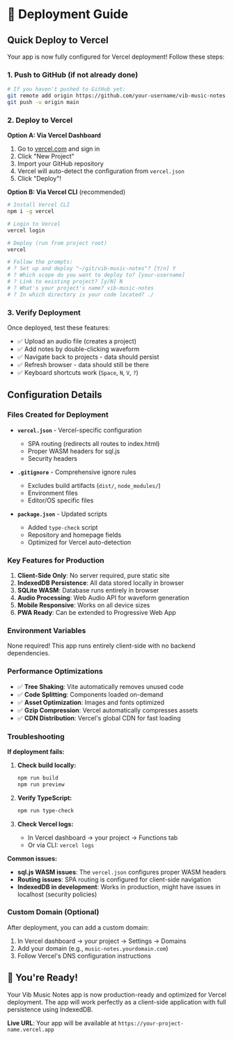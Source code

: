 # 🚀 Deployment Guide

## Quick Deploy to Vercel

Your app is now fully configured for Vercel deployment! Follow these steps:

### 1. Push to GitHub (if not already done)

```bash
# If you haven't pushed to GitHub yet:
git remote add origin https://github.com/your-username/vib-music-notes.git
git push -u origin main
```

### 2. Deploy to Vercel

**Option A: Via Vercel Dashboard**
1. Go to [vercel.com](https://vercel.com) and sign in
2. Click "New Project"
3. Import your GitHub repository
4. Vercel will auto-detect the configuration from `vercel.json`
5. Click "Deploy"!

**Option B: Via Vercel CLI** (recommended)
```bash
# Install Vercel CLI
npm i -g vercel

# Login to Vercel
vercel login

# Deploy (run from project root)
vercel

# Follow the prompts:
# ? Set up and deploy "~/git/vib-music-notes"? [Y/n] Y
# ? Which scope do you want to deploy to? [your-username]
# ? Link to existing project? [y/N] N
# ? What's your project's name? vib-music-notes
# ? In which directory is your code located? ./
```

### 3. Verify Deployment

Once deployed, test these features:
- ✅ Upload an audio file (creates a project)
- ✅ Add notes by double-clicking waveform
- ✅ Navigate back to projects - data should persist
- ✅ Refresh browser - data should still be there
- ✅ Keyboard shortcuts work (`Space`, `N`, `V`, `?`)

## Configuration Details

### Files Created for Deployment

- **`vercel.json`** - Vercel-specific configuration
  - SPA routing (redirects all routes to index.html)
  - Proper WASM headers for sql.js
  - Security headers
  
- **`.gitignore`** - Comprehensive ignore rules
  - Excludes build artifacts (`dist/`, `node_modules/`)
  - Environment files
  - Editor/OS specific files

- **`package.json`** - Updated scripts
  - Added `type-check` script
  - Repository and homepage fields
  - Optimized for Vercel auto-detection

### Key Features for Production

1. **Client-Side Only**: No server required, pure static site
2. **IndexedDB Persistence**: All data stored locally in browser
3. **SQLite WASM**: Database runs entirely in browser
4. **Audio Processing**: Web Audio API for waveform generation
5. **Mobile Responsive**: Works on all device sizes
6. **PWA Ready**: Can be extended to Progressive Web App

### Environment Variables

None required! This app runs entirely client-side with no backend dependencies.

### Performance Optimizations

- ✅ **Tree Shaking**: Vite automatically removes unused code
- ✅ **Code Splitting**: Components loaded on-demand
- ✅ **Asset Optimization**: Images and fonts optimized
- ✅ **Gzip Compression**: Vercel automatically compresses assets
- ✅ **CDN Distribution**: Vercel's global CDN for fast loading

### Troubleshooting

**If deployment fails:**

1. **Check build locally:**
   ```bash
   npm run build
   npm run preview
   ```

2. **Verify TypeScript:**
   ```bash
   npm run type-check
   ```

3. **Check Vercel logs:**
   - In Vercel dashboard → your project → Functions tab
   - Or via CLI: `vercel logs`

**Common issues:**

- **sql.js WASM issues**: The `vercel.json` configures proper WASM headers
- **Routing issues**: SPA routing is configured for client-side navigation
- **IndexedDB in development**: Works in production, might have issues in localhost (security policies)

### Custom Domain (Optional)

After deployment, you can add a custom domain:

1. In Vercel dashboard → your project → Settings → Domains
2. Add your domain (e.g., `music-notes.yourdomain.com`)
3. Follow Vercel's DNS configuration instructions

## 🎉 You're Ready!

Your Vib Music Notes app is now production-ready and optimized for Vercel deployment. The app will work perfectly as a client-side application with full persistence using IndexedDB.

**Live URL**: Your app will be available at `https://your-project-name.vercel.app`
